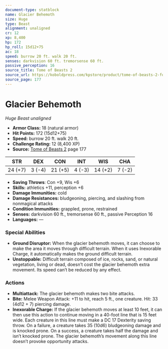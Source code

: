 ```yaml
---
document-type: statblock
name: Glacier Behemoth
size: Huge
type: Beast
alignment: unaligned
cr: 12
xp: 8,400
hp: 172
hp_roll: 15d12+75
ac: 18
speed: burrow 20 ft. walk 20 ft.
senses: darkvision 60 ft. tremorsense 60 ft. 
passive_perception: 16
source_title: Tome of Beasts 2
source_url: https://koboldpress.com/kpstore/product/tome-of-beasts-2-for-5th-edition
source_page: 177
---
```


# Glacier Behemoth

*Huge* *Beast* *unaligned*

- **Armor Class:** 18 (natural armor)
- **Hit Points:** 172 (15d12+75)
- **Speed:** burrow 20 ft. walk 20 ft.
- **Challenge Rating:** 12 (8,400 XP)
- **Source:** [Tome of Beasts 2](https://koboldpress.com/kpstore/product/tome-of-beasts-2-for-5th-edition) page 177

| STR | DEX | CON | INT | WIS | CHA |
| --- | --- | --- | --- | --- | --- |
| 24 (+7) | 3 (-4) | 21 (+5) | 4 (-3) | 14 (+2) | 7 (-2) |

- **Saving Throws**: Con +9, Wis +6
- **Skills:** athletics +11, perception +6
- **Damage Immunities:** cold
- **Damage Resistances:** bludgeoning, piercing, and slashing from nonmagical attacks
- **Condition Immunities:** grappled, prone, restrained
- **Senses:** darkvision 60 ft., tremorsense 60 ft., passive Perception 16
- **Languages:** —

### Special Abilities

- **Ground Disruptor:** When the glacier behemoth moves, it can choose to make the area it moves through difficult terrain. When it uses Inexorable Charge, it automatically makes the ground difficult terrain.
- **Unstoppable:** Difficult terrain composed of ice, rocks, sand, or natural vegetation, living or dead, doesn’t cost the glacier behemoth extra movement. Its speed can’t be reduced by any effect.

### Actions

- **Multiattack:** The glacier behemoth makes two bite attacks.
- **Bite:** Melee Weapon Attack: +11 to hit, reach 5 ft., one creature. Hit: 33 (4d12 + 7) piercing damage.
- **Inexorable Charge:** If the glacier behemoth moves at least 10 feet, it can then use this action to continue moving in a 40-foot line that is 15 feet wide. Each creature in this line must make a DC 17 Dexterity saving throw. On a failure, a creature takes 35 (10d6) bludgeoning damage and is knocked prone. On a success, a creature takes half the damage and isn’t knocked prone. The glacier behemoth’s movement along this line doesn’t provoke opportunity attacks.
